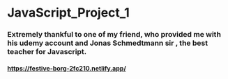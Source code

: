 # JavaScript_Project_1


### Extremely thankful to one of my friend, who provided me with his udemy account and Jonas Schmedtmann sir , the best teacher for Javascript.

#### https://festive-borg-2fc210.netlify.app/
